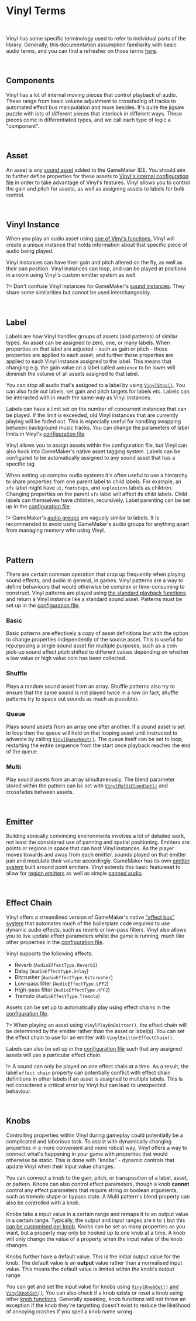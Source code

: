 # Vinyl Terms

&nbsp;

Vinyl has some specific terminology used to refer to individual parts of the library. Generally, this documentation assumption familiarity with basic audio terms, and you can find a refresher on those terms [here](General-Audio-Terms).

&nbsp;

## Components

Vinyl has a lot of internal moving pieces that control playback of audio. These range from basic volume adjustment to crossfading of tracks to automated effect bus manipulation and more besides. It's quite the jigsaw puzzle with lots of different pieces that interlock in different ways. These pieces come in differentiated types, and we call each type of logic a "component".

&nbsp;

## Asset

An asset is any [sound asset](https://manual.yoyogames.com/The_Asset_Editors/Sounds.htm) added to the GameMaker IDE. You should aim to further define properties for these assets to [Vinyl's internal configuration file](Configuration) in order to take advantage of Vinyl's features. Vinyl allows you to control the gain and pitch for assets, as well as assigning assets to labels for bulk control.

&nbsp;

## Vinyl Instance

When you play an audio asset using [one of Viny's functions](Basics), Vinyl will create a unique instance that holds information about that specific piece of audio being played.

Vinyl instances can have their gain and pitch altered on the fly, as well as their pan position. Vinyl instances can loop, and can be played at positions in a room using Vinyl's custom emitter system as well.

?> Don't confuse Vinyl instances for GameMaker's [sound instances](https://manual.yoyogames.com/GameMaker_Language/GML_Reference/Asset_Management/Audio/audio_play_sound.htm). They share some similarities but cannot be used interchangeably.

&nbsp;

## Label

Labels are how Vinyl handles groups of assets (and patterns) of similar types. An asset can be assigned to zero, one, or many labels. When properties on that label are adjusted - such as gain or pitch - those properties are applied to each asset, and further those properties are applied to each Vinyl instance assigned to the label. This means that changing e.g. the gain value on a label called `ambience` to be lower will diminish the volume of all assets assigned to that label.

You can stop all audio that's assigned to a label by using [`VinylStop()`](Basics). You can also fade out labels, set gain and pitch targets for labels etc. Labels can be interacted with in much the same way as Vinyl instances.

Labels can have a limit set on the number of concurrent instances that can be played. If the limit is exceeded, old Vinyl instances that are currently playing will be faded out. This is especially useful for handling swapping between background music tracks. You can change the parameters of label limits in Vinyl's [configuration file](Configuration).

Vinyl allows you to assign assets within the configuration file, but Vinyl can also hook into GameMaker's native asset tagging system. Labels can be configured to be automatically assigned to any sound asset that has a specific tag.

When setting up complex audio systems it's often useful to use a hierarchy to share properties from one parent label to child labels. For example, an `sfx` label might have `ui`, `footsteps`, and `explosions` labels as children. Changing properties on the parent `sfx` label will affect its child labels. Child labels can themselves have children, recursively. Label parenting can be set up in the [configuration file](Configuration).

!> GameMaker's [audio groups](https://manual.yoyogames.com/Settings/Audio_Groups.htm) are vaguely similar to labels. It is recommended to avoid using GameMaker's audio groups for anything apart from managing memory whn using Vinyl.

&nbsp;

## Pattern

There are certain common operation that crop up frequently when playing sound effects, and audio in general, in games. Vinyl patterns are a way to define behaviours that would otherwise be complex or time-consuming to construct. Vinyl patterns are played using [the standard playback functions](Basics) and return a Vinyl instance like a standard sound asset. Patterns must be set up in the [configuration file](Configuration).

### Basic

Basic patterns are effectively a copy of asset definitions but with the option to change properties independently of the source asset. This is useful for repurposing a single sound asset for multiple purposes, such as a coin pick-up sound effect pitch shifted to different values depending on whether a low value or high value coin has been collected.

### Shuffle

Plays a random sound asset from an array. Shuffle patterns also try to ensure that the same sound is not played twice in a row (in fact, shuffle patterns try to space out sounds as much as possible).

### Queue

Plays sound assets from an array one after another. If a sound asset is set to loop then the queue will hold on that looping asset until instructed to advance by calling [`VinylQueueNext()`](Patterns). The queue itself can be set to loop, restarting the entire sequence from the start once playback reaches the end of the queue.

### Multi

Play sound assets from an array simultaneously. The blend parameter stored within the pattern can be set with [`VinylMultiBlendSet()`](Patterns) and crossfades between assets.

&nbsp;

## Emitter

Building sonically convincing environments involves a lot of detailed work, not least the considered use of panning and spatial positioning. Emitters are points or regions in space that can host Vinyl instances. As the player moves towards and away from each emitter, sounds played on that emitter pan and modulate their volume accordingly. GameMaker has its own [emitter system](https://manual.yoyogames.com/GameMaker_Language/GML_Reference/Asset_Management/Audio/Audio_Emitters/Audio_Emitters.htm) built around point emitters. Vinyl extends this basic featureset to allow for [region emitters](Positional) as well as simple [panned audio](Positional).

&nbsp;

## Effect Chain

Vinyl offers a streamlined version of GameMaker's native ["effect bus" system](https://manual.yoyogames.com/GameMaker_Language/GML_Reference/Asset_Management/Audio/Audio_Effects/AudioEffect.htm) that automates much of the boilerplate code required to use dynamic audio effects, such as reverb or low-pass filters. Vinyl also allows you to live update effect parameters whilst the game is running, much like other properties in the [configuration file](Configuration).

Vinyl supports the following effects:
- Reverb (`AudioEffectType.Reverb1`)
- Delay (`AudioEffectType.Delay`)
- Bitcrusher (`AudioEffectType.Bitcrusher`)
- Low-pass filter (`AudioEffectType.LPF2`)
- High-pass filter (`AudioEffectType.HPF2`)
- Tremolo (`AudioEffectType.Tremolo`)

Assets can be set up to automatically play using effect chains in the [configuration file](Configuration).

?> When playing an asset using `VinylPlayOnEmitter()`, the effect chain will be determined by the emitter rather than the asset or label(s). You can set the effect chain to use for an emitter with `VinylEmitterEffectChain()`.

Labels can also be set up in the [configuration file](Configuration) such that any assigned assets will use a particular effect chain.

!> A sound can only be played on one effect chain at a time. As a result, the label `effect chain` property can potentially conflict with effect chain definitions in other labels if an asset is assigned to multiple labels. This is not considered a critical error by Vinyl but can lead to unexpected behaviour.

&nbsp;

## Knobs

Controlling properties within Vinyl during gameplay could potentially be a complicated and laborious task. To assist with dynamically changing properties in a more convenient and more robust way, Vinyl offers a way to connect what's happening in your game with properties that would otherwise be static. This is done with "knobs" - dynamic controls that update Vinyl when their input value changes.

You can connect a knob to the gain, pitch, or transposition of a label, asset, or pattern. Knobs can also control effect parameters, though a knob **cannot** control any effect parameters that require string or boolean arguments, such as tremolo shape or bypass state. A Multi pattern's blend property can also be controlled with a knob.

Knobs take a input value in a certain range and remaps it to an output value in a certain range. Typically, the output and input ranges are `0` to `1` but this [can be customised per knob](Configuration). Knobs can be set as many properties as you want, but a property may only be hooked up to one knob at a time. A knob will only change the value of a property when the input value of the knob changes.

Knobs further have a default value. This is the initial output value for the knob. The default value is an **output** value rather than a normalised input value. This means the default value is limited within the knob's output range.

You can get and set the input value for knobs using [`VinylKnobGet()` and `VinylKnobSet()`](Knobs). You can also check if a knob exists or reset a knob using other [knob functions](Knobs). Generally speaking, knob functions will not throw an exception if the knob they're targetting doesn't exist to reduce the likelihood of annoying crashes if you spell a knob name wrong.